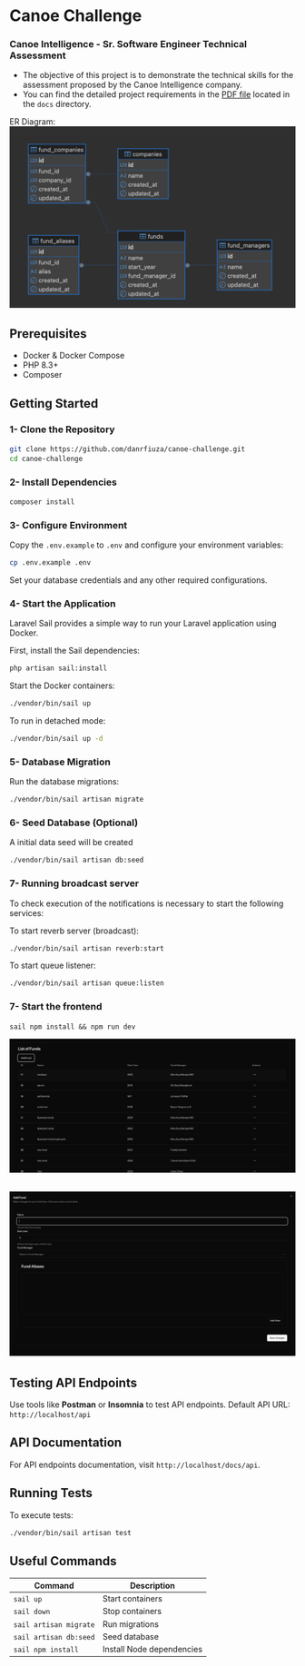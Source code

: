 # Canoe Challenge

### Canoe Intelligence - Sr. Software Engineer Technical Assessment

- The objective of this project is to demonstrate the technical skills for the assessment proposed by the Canoe Intelligence company.
- You can find the detailed project requirements in the [PDF file](docs/canoe-intelligence-sr.-software-engineer-tech-assessment.pdf) located in the `docs` directory.

ER Diagram:
![alt text](docs/er.png)

## Prerequisites

- Docker & Docker Compose
- PHP 8.3+
- Composer

## Getting Started

### 1- Clone the Repository
```bash
git clone https://github.com/danrfiuza/canoe-challenge.git
cd canoe-challenge
```

### 2- Install Dependencies
```bash
composer install
```

### 3- Configure Environment
Copy the `.env.example` to `.env` and configure your environment variables:
```bash
cp .env.example .env
```

Set your database credentials and any other required configurations.

### 4- Start the Application
Laravel Sail provides a simple way to run your Laravel application using Docker.

First, install the Sail dependencies:
```bash
php artisan sail:install
```

Start the Docker containers:
```bash
./vendor/bin/sail up
```

To run in detached mode:
```bash
./vendor/bin/sail up -d
```

### 5- Database Migration
Run the database migrations:
```bash
./vendor/bin/sail artisan migrate
```

### 6- Seed Database (Optional)
A initial data seed will be created

```bash
./vendor/bin/sail artisan db:seed
```

### 7- Running broadcast server
To check execution of the notifications is necessary to start the following services:

To start reverb server (broadcast):
```bash
./vendor/bin/sail artisan reverb:start
```
To start queue listener:
```bash
./vendor/bin/sail artisan queue:listen
```

### 7- Start the frontend
```
sail npm install && npm run dev
```

![alt text](docs/list.png)

![alt text](docs/form.png)
---
## Testing API Endpoints
Use tools like **Postman** or **Insomnia** to test API endpoints.
Default API URL: `http://localhost/api`

## API Documentation
For API endpoints documentation, visit `http://localhost/docs/api`.

## Running Tests
To execute tests:
```bash
./vendor/bin/sail artisan test
```

## Useful Commands
| Command                         | Description           |
|--------------------------------|---------------------|
| `sail up`                     | Start containers    |
| `sail down`                   | Stop containers     |
| `sail artisan migrate`        | Run migrations      |
| `sail artisan db:seed`        | Seed database       |
| `sail npm install`            | Install Node dependencies |